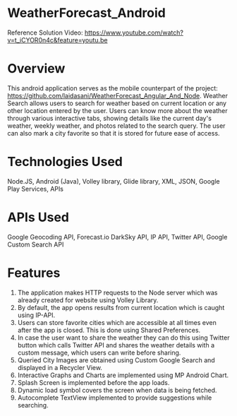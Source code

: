 # WeatherForecast_Android
Reference Solution Video: https://www.youtube.com/watch?v=t_iCYOR0n4c&feature=youtu.be

# Overview
This android application serves as the mobile counterpart of the project: https://github.com/laidasani/WeatherForecast_Angular_And_Node. Weather Search allows users to search for weather based on current location or any other location entered by the user. Users can know more about the weather through various interactive tabs, showing details like the current day's weather, weekly weather, and photos related to the search query. The user can also mark a city favorite so that it is stored for future ease of access.

# Technologies Used
Node.JS, Android (Java), Volley library, Glide library, XML, JSON, Google Play Services, APIs

# APIs Used
Google Geocoding API, Forecast.io DarkSky API, IP API, Twitter API, Google Custom Search API

# Features
1. The application makes HTTP requests to the Node server which was already created for website using Volley Library.
2. By default, the app opens results from current location which is caught using IP-API.
3. Users can store favorite cities which are accessible at all times even after the app is closed. This is done using Shared Preferences.
4. In case the user want to share the weather they can do this using Twitter button which calls Twitter API and shares the weather details with a custom message, which users can write before sharing.
5. Queried City Images are obtained using Custom Google Search and displayed in a Recycler View.
6. Interactive Graphs and Charts are implemented using MP Android Chart.
7. Splash Screen is implemented before the app loads.
8. Dynamic load symbol covers the screen when data is being fetched.
9. Autocomplete TextView implemented to provide suggestions while searching.
